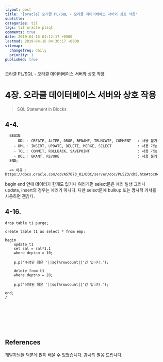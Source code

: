 ```yaml
---
layout: post
title: '[oracle] 오라클 PL/SQL - 오라클 데이터베이스 서버와 상호 작용'
subtitle: 
categories: til
tags: til oracle plsql
comments: true
date: 2019-04-16 04:12:17 +0900
lastmod: 2019-04-16 04:30:17 +0900
sitemap:
  changefreq: daily
  priority: 1
published: true
---
```


오라클 PL/SQL - 오라클 데이터베이스 서버와 상호 작용<br />

# 4장. 오라클 데이터베이스 서버와 상호 작용
> SQL Statement in Blocks

## 4-4. 

      BEGIN
        - DDL : CREATE, ALTER, DROP, RENAME, TRUNCATE, COMMENT   : 사용 불가
        - DML : INSERT, UPDATE, DELETE, MERGE, SELECT            : 사용 가능
        - TCL : COMMIT, ROLLBACK, SAVEPOINT                      : 사용 가능
        - DCL : GRANT, REVOKE                                    : 사용 불가
      END;

      => 이유 : https://docs.oracle.com/cd/A57673_01/DOC/server/doc/PLS23/ch5.htm#toc043

begin end 안에 데이터가 한개도 없거나 여러개면 select문은 에러 발생
그러나 update, insert의 경우는 에러가 아니다.
다만 select문에 bulkup 또는 명시적 커서를 사용하면 괜찮다.

## 4-16.

    drop table t1 purge;
    
    create table t1 as select * from emp;
    
    begin
        update t1
        set sal = sal*1.1
        where deptno = 10;
        
        p.p('수정된 행은 '||sql%rowcount||'건 입니다.');
        
        delete from t1
        where deptno = 20;
        
        p.p('삭제된 행은 '||sql%rowcount||'건 입니다.');

    end;
    /


<br>
<br>
<br>
<br>
<br>

## References
개발자님들 덕분에 많이 배울 수 있었습니다. 감사의 말씀 드립니다.<br/>